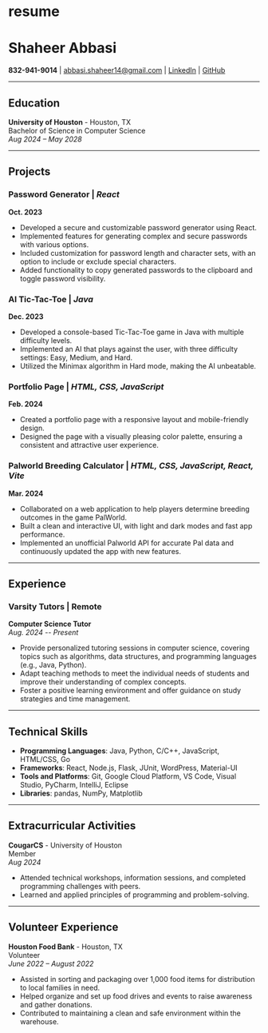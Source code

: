 # resume

# Shaheer Abbasi

**832-941-9014** | [abbasi.shaheer14@gmail.com](mailto:abbasi.shaheer14@gmail.com) | [LinkedIn](https://www.linkedin.com/in/shaheer-abbasi-6133342b4) | [GitHub](https://github.com/Shaheer-Abbasi)

---

## Education

**University of Houston** - Houston, TX  
Bachelor of Science in Computer Science  
*Aug 2024 – May 2028*

---

## Projects

### Password Generator | *React*  
**Oct. 2023**  
- Developed a secure and customizable password generator using React.
- Implemented features for generating complex and secure passwords with various options.
- Included customization for password length and character sets, with an option to include or exclude special characters.
- Added functionality to copy generated passwords to the clipboard and toggle password visibility.

### AI Tic-Tac-Toe | *Java*  
**Dec. 2023**  
- Developed a console-based Tic-Tac-Toe game in Java with multiple difficulty levels.
- Implemented an AI that plays against the user, with three difficulty settings: Easy, Medium, and Hard.
- Utilized the Minimax algorithm in Hard mode, making the AI unbeatable.

### Portfolio Page | *HTML, CSS, JavaScript*  
**Feb. 2024**  
- Created a portfolio page with a responsive layout and mobile-friendly design.
- Designed the page with a visually pleasing color palette, ensuring a consistent and attractive user experience.

### Palworld Breeding Calculator | *HTML, CSS, JavaScript, React, Vite*  
**Mar. 2024**  
- Collaborated on a web application to help players determine breeding outcomes in the game PalWorld.
- Built a clean and interactive UI, with light and dark modes and fast app performance.
- Implemented an unofficial Palworld API for accurate Pal data and continuously updated the app with new features.

---

## Experience

### Varsity Tutors | Remote  
**Computer Science Tutor**  
_Aug. 2024 -- Present_

- Provide personalized tutoring sessions in computer science, covering topics such as algorithms, data structures, and programming languages (e.g., Java, Python).
- Adapt teaching methods to meet the individual needs of students and improve their understanding of complex concepts.
- Foster a positive learning environment and offer guidance on study strategies and time management.

---

## Technical Skills

- **Programming Languages**: Java, Python, C/C++, JavaScript, HTML/CSS, Go
- **Frameworks**: React, Node.js, Flask, JUnit, WordPress, Material-UI
- **Tools and Platforms**: Git, Google Cloud Platform, VS Code, Visual Studio, PyCharm, IntelliJ, Eclipse
- **Libraries**: pandas, NumPy, Matplotlib

---

## Extracurricular Activities

**CougarCS** - University of Houston  
Member  
*Aug 2024*  
- Attended technical workshops, information sessions, and completed programming challenges with peers.
- Learned and applied principles of programming and problem-solving.

---

## Volunteer Experience

**Houston Food Bank** - Houston, TX  
Volunteer  
*June 2022 – August 2022*  
- Assisted in sorting and packaging over 1,000 food items for distribution to local families in need.
- Helped organize and set up food drives and events to raise awareness and gather donations.
- Contributed to maintaining a clean and safe environment within the warehouse.
